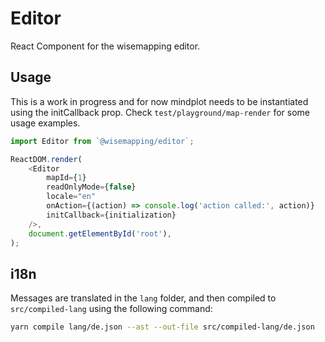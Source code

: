 # Editor

React Component for the wisemapping editor.

## Usage

This is a work in progress and for now mindplot needs to be instantiated using the initCallback prop. Check `test/playground/map-render` for some usage examples.

```ts
import Editor from `@wisemapping/editor`;

ReactDOM.render(
    <Editor
        mapId={1}
        readOnlyMode={false}
        locale="en"
        onAction={(action) => console.log('action called:', action)}
        initCallback={initialization}
    />,
    document.getElementById('root'),
);
```

## i18n

Messages are translated in the `lang` folder, and then compiled to `src/compiled-lang` using the following command:

```sh
yarn compile lang/de.json --ast --out-file src/compiled-lang/de.json
```

